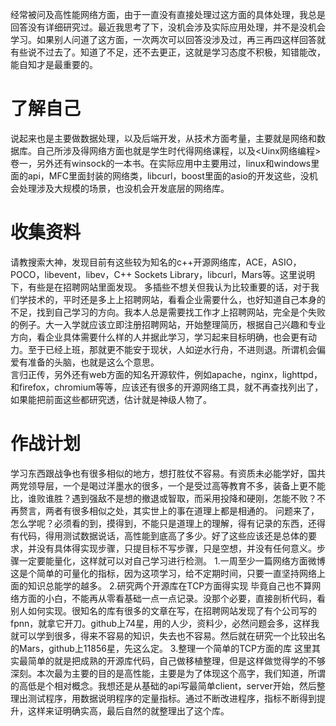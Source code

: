 ﻿---
categories: [高性能网络，学习计划]
tags: [高性能网络, 学习计划]
---
经常被问及高性能网络方面，由于一直没有直接处理过这方面的具体处理，我总是回答没有详细研究过。最近我思考了下，没机会涉及实际应用处理，并不是没机会学习。如果别人问道了这方面，一次两次可以回答没涉及过，再三再四这样回答就有些说不过去了。知道了不足，还不去更正，这就是学习态度不积极，知错能改，能自知才是最重要的。
# 了解自己
说起来也是主要做数据处理，以及后端开发，从技术方面考量，主要就是网络和数据库。自己所涉及得网络方面也就是学生时代得网络课程，以及<Uinx网络编程>卷一，另外还有winsock的一本书。在实际应用中主要用过，linux和windows里面的api，MFC里面封装的网络类，libcurl，boost里面的asio的开发这些，没机会处理涉及大规模的场景，也没机会开发底层的网络库。  
# 收集资料
请教搜索大神，发现目前有这些较为知名的c++开源网络库，ACE，ASIO，POCO，libevent，libev，C++ Sockets Library，libcurl，Mars等。这里说明下，有些是在招聘网站里面发现。
多插些不想关但我认为比较重要的话，对于我们学技术的，平时还是多上上招聘网站，看看企业需要什么，也好知道自己本身的不足，找到自己学习的方向。我本人总是需要找工作才上招聘网站，完全是个失败的例子。大一入学就应该立即注册招聘网站，开始整理简历，根据自己兴趣和专业方向，看企业具体需要什么样的人并据此学习，学习起来目标明确，也会更有动力。至于已经上班，那就更不能安于现状，人如逆水行舟，不进则退。所谓机会偏爱有准备的头脑，也就是这么个意思。  
言归正传，另外还有web方面的知名开源软件，例如apache，nginx，lighttpd，和firefox，chromium等等，应该还有很多的开源网络工具，就不再查找列出了，如果能把前面这些都研究透，估计就是神级人物了。
# 作战计划
学习东西跟战争也有很多相似的地方，想打胜仗不容易。有资质未必能学好，国共两党领导层，一个是喝过洋墨水的很多，一个是受过高等教育不多，装备上更不能比，谁败谁胜？遇到强敌不是想的撤退或智取，而采用投降和硬刚，怎能不败？不再赘言，两者有很多相似之处，其实世上的事在道理上都是相通的。
问题来了，怎么学呢？必须看的到，摸得到，不能只是道理上的理解，得有记录的东西，还得有代码，得用测试数据说话，高性能到底高了多少。好了这些应该还是总体的要求，并没有具体得实现步骤，只提目标不写步骤，只是空想，并没有任何意义。步骤一定要能量化，这样就可以对自己学习进行检测。
1.一周至少一篇网络方面微博
  这是个简单的可量化的指标，因为这项学习，给不定期时间，只要一直坚持网络上面的知识总能学的越多。
2.研究两个开源库在TCP方面得实现
  毕竟自己也不算网络方面的小白，不能再从零看基础一点一点记录。没那个必要，直接剖析代码，看别人如何实现。很知名的库有很多的文章在写，在招聘网站发现了有个公司写的fpnn，就拿它开刀。github上74星，用的人少，资料少，必然问题会多，这样我就可以学到很多，得来不容易的知识，失去也不容易。然后就在研究一个比较出名的Mars，github上11856星，先这么定。
3.整理一个简单的TCP方面的库
  这里其实最简单的就是把成熟的开源库代码，自己做移植整理，但是这样做觉得学的不够深刻。本次最为主要的目的是高性能，主要是为了体现这个高字，我们知道，所谓的高低是个相对概念。我想还是从基础的api写最简单client，server开始，然后整理出测试程序，用数据说明程序的定量指标。通过不断改进程序，指标不断得到提升，这样来证明确实高，最后自然的就整理出了这个库。